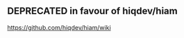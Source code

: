 DEPRECATED in favour of hiqdev/hiam
-----------------------------------

https://github.com/hiqdev/hiam/wiki
